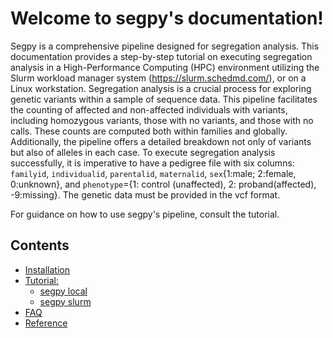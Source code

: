 # Welcome to segpy's documentation!
Segpy is a comprehensive pipeline designed for segregation analysis. This documentation provides a step-by-step tutorial on executing segregation analysis in a High-Performance Computing (HPC) environment utilizing the Slurm workload manager system (https://slurm.schedmd.com/), or on a Linux workstation. Segregation analysis is a crucial process for exploring genetic variants within a sample of sequence data. This pipeline facilitates the counting of affected and non-affected individuals with variants, including homozygous variants, those with no variants, and those with no calls. These counts are computed both within families and globally. Additionally, the pipeline offers a detailed breakdown not only of variants but also of alleles in each case. To execute segregation analysis successfully, it is imperative to have a pedigree file with six columns: `familyid`, `individualid`, `parentalid`, `maternalid`, `sex`{1:male; 2:female, 0:unknown}, and `phenotype`={1: control (unaffected), 2: proband(affected), -9:missing}. The genetic data must be provided in the vcf format.

For guidance on how to use segpy's pipeline, consult the tutorial.

## Contents
- [Installation](installation.md)
- [Tutorial:]()
    - [segpy local](segpy_local.md)
    - [segpy slurm](segpy_slurm.md)
- [FAQ](FAQ.md)
- [Reference](reference.md)
